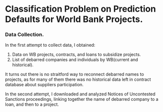 # Classification Problem on Prediction Defaults for World Bank Projects.

### Data Collection.

In the first attempt to collect data, I obtained:

1. Data on WB projects, contracts, and loans to subsidize projects.
2. List of debarred companies and individuals by WB(current and historical).

It turns out there is no straitford way to reconnect debarred names to projects, as for many of them there was no historical data left in contract database about suppliers participation.

In the second attempt, I downloaded and analyzed Notices of Uncontested Sanctions proceedings, linking together the name of debarred company to a loan, and then to a project.


